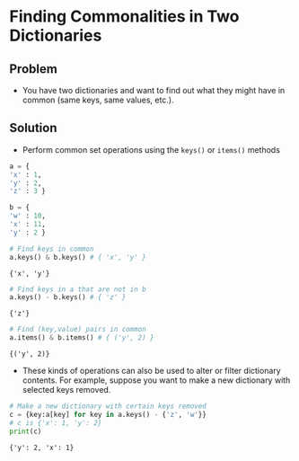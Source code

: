
# Finding Commonalities in Two Dictionaries

## Problem

- You have two dictionaries and want to find out what they might have in common (same keys, same values, etc.).

## Solution
- Perform common set operations using the `keys()` or `items()` methods


```python
a = {
'x' : 1,
'y' : 2,
'z' : 3 }

b = {
'w' : 10,
'x' : 11,
'y' : 2 }
```


```python
# Find keys in common
a.keys() & b.keys() # { 'x', 'y' }
```




    {'x', 'y'}




```python
# Find keys in a that are not in b 
a.keys() - b.keys() # { 'z' }
```




    {'z'}




```python
# Find (key,value) pairs in common 
a.items() & b.items() # { ('y', 2) }
```




    {('y', 2)}



- These kinds of operations can also be used to alter or filter dictionary contents. For example, suppose you want to make a new dictionary with selected keys removed. 


```python
# Make a new dictionary with certain keys removed
c = {key:a[key] for key in a.keys() - {'z', 'w'}} 
# c is {'x': 1, 'y': 2}
print(c)
```

    {'y': 2, 'x': 1}

